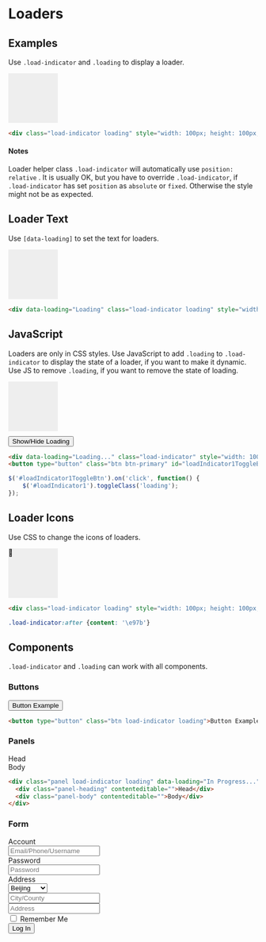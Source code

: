 # Loaders

## Examples

Use `.load-indicator` and `.loading` to display a loader.

<div class="example">
  <div class="load-indicator loading" style="width: 100px; height: 100px; background: #eee"></div>
</div>

```html
<div class="load-indicator loading" style="width: 100px; height: 100px; background: #eee"></div>
```

<div class="alert alert-primary">
  <h4>Notes</h4>
  <p>Loader helper class <code>.load-indicator</code> will automatically use <code>position: relative</code> . It is usually OK, but you have to override <code>.load-indicator</code>, if <code>.load-indicator</code> has set <code>position</code> as <code>absolute</code> or <code>fixed</code>. Otherwise the style might not be as expected.</p>
</div>

## Loader Text

Use `[data-loading]` to set the text for loaders.

<div class="example">
  <div data-loading="Loading..." class="load-indicator loading" style="width: 100px; height: 100px; background: #eee"></div>
</div>

```html
<div data-loading="Loading" class="load-indicator loading" style="width: 100px; height: 100px; background: #eee"></div>
```

## JavaScript

Loaders are only in CSS styles. Use JavaScript to add `.loading` to `.load-indicator` to display the state of a loader, if you want to make it dynamic. Use JS to remove `.loading`, if you want to remove the state of loading.

<div class="example">
  <div data-loading="Loading..." class="load-indicator" style="width: 100px; height: 100px; background: #eee; margin-bottom: 10px" id="loadIndicator1"></div>
  <button type="button" class="btn btn-primary" id="loadIndicator1ToggleBtn">Show/Hide Loading</button>
</div>

```html
<div data-loading="Loading..." class="load-indicator" style="width: 100px; height: 100px; background: #eee; margin-bottom: 10px" id="loadIndicator1"></div>
<button type="button" class="btn btn-primary" id="loadIndicator1ToggleBtn">Show/Hide Loading</button>
```

```js
$('#loadIndicator1ToggleBtn').on('click', function() {
    $('#loadIndicator1').toggleClass('loading');
});
```

<script>
$(function() {
    $('#loadIndicator1ToggleBtn').on('click', function() {
        $('#loadIndicator1').toggleClass('loading');
    });
});
</script>

## Loader Icons

Use CSS to change the icons of loaders.

<div class="example">
  <div id="loadIndicator3" class="load-indicator loading" style="width: 100px; height: 100px; background: #eee"></div>
</div>

<style>
#loadIndicator3.load-indicator:after {content: '\e97b'}
</style>

```html
<div class="load-indicator loading" style="width: 100px; height: 100px; background: #eee"></div>
```

```css
.load-indicator:after {content: '\e97b'}
```

## Components

`.load-indicator` and `.loading` can work with all components.

### Buttons

<div class="example">
    <button type="button" class="btn load-indicator loading">Button Example</button>
</div>

```html
<button type="button" class="btn load-indicator loading">Button Example</button>
```

### Panels

<div class="example">
  <div class="panel load-indicator loading" data-loading="In Progress...">
    <div class="panel-heading" contenteditable="">Head</div>
    <div class="panel-body" contenteditable="">Body</div>
  </div>
</div>

```html
<div class="panel load-indicator loading" data-loading="In Progress...">
  <div class="panel-heading" contenteditable="">Head</div>
  <div class="panel-body" contenteditable="">Body</div>
</div>
```

### Form

<div class="example">
<form class="form-horizontal load-indicator loading" data-loading="Saving. Please wait...">
  <div class="form-group">
    <label for="exampleInputAccount4" class="col-sm-2">Account</label>
    <div class="col-md-6 col-sm-10">
      <input type="text" class="form-control" id="exampleInputAccount4" placeholder="Email/Phone/Username">
    </div>
  </div>
  <div class="form-group">
    <label for="exampleInputPassword4" class="col-sm-2">Password</label>
    <div class="col-md-6 col-sm-10">
      <input type="password" class="form-control" id="exampleInputPassword4" placeholder="Password">
    </div>
  </div>
  <div class="form-group">
    <label for="exampleInputAddress1" class="col-sm-2">Address</label>
    <div class="col-sm-3">
      <select class="form-control" id="exampleInputAddress1">
        <option>Beijing</option>
        <option>Shanghai</option>
      </select>
    </div>
    <div class="col-sm-3">
      <input type="text" class="form-control" id="exampleInputAddress2" placeholder="City/County">
    </div>
    <div class="col-sm-4">
      <input type="text" class="form-control" id="exampleInputAddress3" placeholder="Address">
    </div>
  </div>
  <div class="form-group">
    <div class="col-sm-offset-2 col-sm-10">
      <div class="checkbox">
        <label>
          <input type="checkbox"> Remember Me
        </label>
      </div>
    </div>
  </div>
  <div class="form-group">
    <div class="col-sm-offset-2 col-sm-10">
      <button type="submit" class="btn btn-default">Log In</button>
    </div>
  </div>
</form>
</div>
